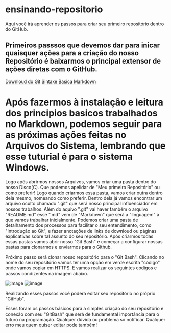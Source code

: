 # ensinando-repositorio
Aqui você irá aprender os passos para criar seu primeiro repositório dentro do GitHub.

## Primeiros passsos que devemos dar para inicar quaisquer ações para a criação do nosso Repositório é baixarmos o principal extensor de ações diretas com o GitHub.

[Downloud do Git](https://git-scm.com/downloads)
[Sintaxe Basica Markdown](https://www.markdownguide.org/getting-started/)

# Após fazermos à instalação e leitura dos principios basicos trabalhados no Markdown, podemos seguir para as próximas ações feitas no Arquivos do Sistema, lembrando que esse tuturial é para o sistema Windows.
Logo após abrirmos nossos Arquivos, vamos criar uma pasta dentro do nosso Disco(C). Que podemos apelidar de "Meu primeiro Repositório" ou como preferir!
Logo quando criarmos essa pasta, vamos criar outra dentro dela mesmo, nomeando como preferir.
Dentro dela já vamos encontrar um arquivo oculto chamado ".git" que será nosso principal influenciador em nossos trabalhos.
Além do aquivo ".git" vai haver também o arquivo "README.md" esse ".md" vem de "Markdown" que será a "linguagem" à que vamos trabalhar inicialmente.
Podemos criar uma pasta de detalhamento dos processos para facilitar o seu entendimento, como "Introdução ao Git", e fazer anotações de links de downloud ou páginas explicativas sobre tal assunto do seu repositório.
Após criarmos todas essas pastas vamos abrir nosso "Git Bash" e começar a configurar nossas pastas para clonarmos e enviarmos para o Github.

Próximo passo será clonar nosso repositório para o "Git Bash". Clicando no nome do seu repositório vamos ter uma opção em verde escrita "código" onde vamos copiar em HTTPS. E vamos realizar os seguintes códigos e passos condizentes na imagem abaixo.
 
![image](https://user-images.githubusercontent.com/91969186/136550420-95f915cb-546b-4a95-9cec-b57a9ddd3d96.png)
![image](https://user-images.githubusercontent.com/91969186/136550462-ae0b71ff-43fb-43ad-a724-edfb30f95521.png)

Realizando esses passos você poderá editar seu repositório no próprio "GitHub".

Esses foram os passos básicos para a simples criação do seu repositório e conexão com seu "GitBash" que será de fundamental importância para o futuro na programação.
Qualquer dúvida ou problema só notificar. Qualquer erro meu quem quiser editar pode também!

